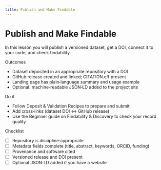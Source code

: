 ```yaml
---
title: Publish and Make Findable
---
```


# Publish and Make Findable

In this lesson you will publish a versioned dataset, get a DOI, connect it to your code, and check findability.

Outcomes
- Dataset deposited in an appropriate repository with a DOI
- GitHub release created and linked; CITATION.cff present
- Landing page has plain‑language summary and usage example
- Optional: machine‑readable JSON‑LD added to the project site

Do it
- Follow Deposit & Validation Recipes to prepare and submit
- Add cross‑links (dataset DOI ↔ GitHub release)
- Use the Beginner guide on Findability & Discovery to check your record quality

Checklist
- [ ] Repository is discipline‑appropriate
- [ ] Metadata fields complete (title, abstract, keywords, ORCID, funding)
- [ ] Provenance and software cited
- [ ] Versioned release and DOI present
- [ ] Optional JSON‑LD added if you have a website

